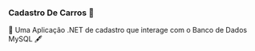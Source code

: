 ### Cadastro De Carros 🚗

📜 Uma Aplicação .NET de cadastro que interage com o Banco de Dados MySQL 🖋️

